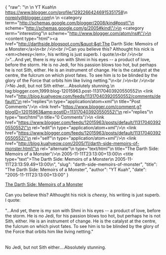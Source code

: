 {
  "raw": "<entry>\n  <author>\n    <name>YT Kuah</name>\n    <uri>https://www.blogger.com/profile/12922664246915351758</uri>\n    <email>noreply@blogger.com</email>\n  </author>\n  <category term=\"http://schemas.google.com/blogger/2008/kind#post\"\n    scheme=\"http://schemas.google.com/g/2005#kind\"/>\n  <category term=\"interesting\"\n    scheme=\"http://www.blogger.com/atom/ns#\"/>\n  <content type=\"html\">&lt;a href=&quot;http://darthside.blogspot.com/&quot;&gt;The Darth Side: Memoirs of a Monster&lt;/a&gt;\n&lt;br /&gt;\n&lt;br /&gt;Can you believe this? Althought his nick is &lt;em&gt;cheesy&lt;/em&gt;, his writing is just superb. I quote:\n&lt;br /&gt;\n&lt;br /&gt;&quot;...And yet, there is my son with Shmi in his eyes -- a product of love, before the storm. He is no Jedi, for his passion blows too hot, but perhaps he is not Sith, either. He is an instrument of change. He is the catalyst at the centre, the fulcrum on which pivot fates. To see him is to be blinded by the glory of the Force that orbits him like living netting.&quot;\n&lt;br /&gt;\n&lt;br /&gt;\n&lt;br /&gt;No Jedi, but not Sith either....Absolutely stunning.</content>\n  <id>tag:blogger.com,1999:blog-12015963.post-113170403920550552</id>\n  <link href=\"http://blog.kuahyeow.com/feeds/113170403920550552/comments/default\"\n    rel=\"replies\"\n    type=\"application/atom+xml\"\n    title=\"Post Comments\"/>\n  <link href=\"https://www.blogger.com/comment.g?blogID=12015963&amp;postID=113170403920550552\"\n    rel=\"replies\"\n    type=\"text/html\"\n    title=\"0 Comments\"/>\n  <link href=\"https://www.blogger.com/feeds/12015963/posts/default/113170403920550552\"\n    rel=\"edit\"\n    type=\"application/atom+xml\"/>\n  <link href=\"https://www.blogger.com/feeds/12015963/posts/default/113170403920550552\"\n    rel=\"self\"\n    type=\"application/atom+xml\"/>\n  <link href=\"http://blog.kuahyeow.com/2005/11/darth-side-memoirs-of-monster.html\"\n    rel=\"alternate\"\n    type=\"text/html\"\n    title=\"The Darth Side: Memoirs of a Monster\"/>\n  <published>2005-11-11T23:13:00+13:00</published>\n  <title type=\"text\">The Darth Side: Memoirs of a Monster</title>\n  <updated>2005-11-11T23:13:59.49+13:00</updated>\n</entry>",
  "slug": "darth-side-memoirs-of-monster",
  "title": "The Darth Side: Memoirs of a Monster",
  "author": "YT Kuah",
  "date": "2005-11-11T23:13:00+13:00"
}

<a href="http://darthside.blogspot.com/">The Darth Side: Memoirs of a Monster</a>
<br />
<br />Can you believe this? Althought his nick is <em>cheesy</em>, his writing is just superb. I quote:
<br />
<br />"...And yet, there is my son with Shmi in his eyes -- a product of love, before the storm. He is no Jedi, for his passion blows too hot, but perhaps he is not Sith, either. He is an instrument of change. He is the catalyst at the centre, the fulcrum on which pivot fates. To see him is to be blinded by the glory of the Force that orbits him like living netting."
<br />
<br />
<br />No Jedi, but not Sith either....Absolutely stunning.